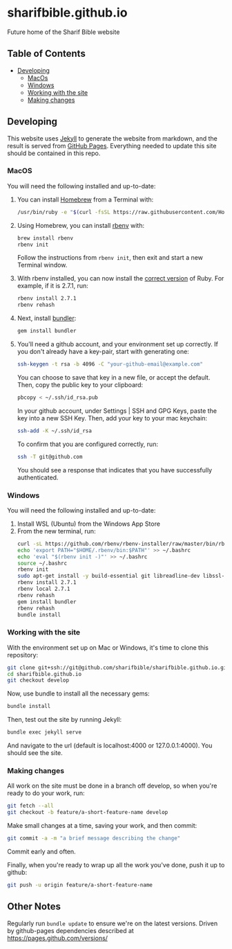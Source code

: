 # sharifbible.github.io
Future home of the Sharif Bible website
## Table of Contents
* [Developing](#developing)
  * [MacOs](#macos)
  * [Windows](windows)
  * [Working with the site](#working-with-the-site)
  * [Making changes](#making-changes)

## Developing
This website uses [Jekyll](https://jekyllrb.com) to generate the website from markdown, and the result is served from [GitHub Pages](https://pages.github.com). Everything needed to update this site should be contained in this repo.
 
### MacOS
You will need the following installed and up-to-date:
1. You can install [Homebrew](https://brew.sh) from a Terminal with:
   ~~~ sh
   /usr/bin/ruby -e "$(curl -fsSL https://raw.githubusercontent.com/Homebrew/install/master/install)"
   ~~~

2. Using Homebrew, you can install [rbenv](https://github.com/rbenv/rbenv) with:
   ~~~ sh
   brew install rbenv
   rbenv init
   ~~~
   Follow the instructions from `rbenv init`, then exit and start a new Terminal window.

3. With rbenv installed, you can now install the [correct version](.ruby-version) of Ruby. For example, if it is 2.7.1, run:
   ~~~ sh
   rbenv install 2.7.1
   rbenv rehash
   ~~~

4. Next, install [bundler](https://bundler.io):
   ~~~ sh
   gem install bundler
   ~~~

5. You'll need a github account, and your environment set up correctly. If you don't already have a key-pair, start with generating one:
   ~~~ sh
   ssh-keygen -t rsa -b 4096 -C "your-github-email@example.com"
   ~~~
   You can choose to save that key in a new file, or accept the default. Then, copy the public key to your clipboard:
   ~~~ sh
   pbcopy < ~/.ssh/id_rsa.pub
   ~~~
   In your github account, under Settings | SSH and GPG Keys, paste the key into a new SSH Key. Then, add your key to your mac keychain:
   ~~~ sh
   ssh-add -K ~/.ssh/id_rsa
   ~~~
   To confirm that you are configured correctly, run:
   ~~~ sh
   ssh -T git@github.com
   ~~~
   You should see a response that indicates that you have successfully authenticated.

### Windows
You will need the following installed and up-to-date:
1. Install WSL (Ubuntu) from the Windows App Store
2. From the new terminal, run:
    ~~~ sh
    curl -sL https://github.com/rbenv/rbenv-installer/raw/master/bin/rbenv-installer | bash -
    echo 'export PATH="$HOME/.rbenv/bin:$PATH"' >> ~/.bashrc
    echo 'eval "$(rbenv init -)"' >> ~/.bashrc
    source ~/.bashrc 
    rbenv init
    sudo apt-get install -y build-essential git libreadline-dev libssl-dev zlib1g-dev
    rbenv install 2.7.1
    rbenv local 2.7.1
    rbenv rehash
    gem install bundler
    rbenv rehash
    bundle install
    ~~~ 



### Working with the site
With the environment set up on Mac or Windows, it's time to clone this repository:
~~~ sh
git clone git+ssh://git@github.com/sharifbible/sharifbible.github.io.git
cd sharifbible.github.io
git checkout develop
~~~
Now, use bundle to install all the necessary gems:
~~~ sh
bundle install
~~~
Then, test out the site by running Jekyll:
~~~ sh
bundle exec jekyll serve
~~~
And navigate to the url (default is localhost:4000 or 127.0.0.1:4000). You should see the site.

### Making changes
All work on the site must be done in a branch off develop, so when you're ready to do your work, run:
~~~ sh
git fetch --all
git checkout -b feature/a-short-feature-name develop
~~~

Make small changes at a time, saving your work, and then commit:
~~~ sh
git commit -a -m "a brief message describing the change"
~~~

Commit early and often.

Finally, when you're ready to wrap up all the work you've done, push it up to github:
~~~ sh
git push -u origin feature/a-short-feature-name
~~~

## Other Notes
Regularly run `bundle update` to ensure we're on the latest versions. Driven by github-pages dependencies described at https://pages.github.com/versions/

